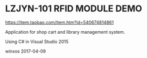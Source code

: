 # LZJYN-101 RFID MODULE DEMO

https://item.taobao.com/item.htm?id=540674814861

Application for shop cart and library management system.

Using C# in Visual Studio 2015 

winxos 2017-04-09